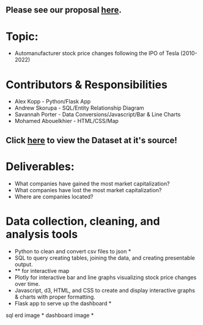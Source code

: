 ## Please see our proposal [here]().

# Topic:
- Automanufacturer stock price changes following the IPO of Tesla (2010-2022)

# Contributors & Responsibilities
- Alex Kopp - Python/Flask App
- Andrew Skorupa - SQL/Entity Relationship Diagram
- Savannah Porter - Data Conversions/Javascript/Bar & Line Charts
- Mohamed Abouelkhier - HTML/CSS/Map
 
## Click [here](https://www.kaggle.com/datasets/prasertk/top-48-automakers-daily-stock-prices-20102022) to view the Dataset at it's source!

# Deliverables:
- What companies have gained the most market capitalization?
- What companies have lost the most market capitalization?
- Where are companies located? 

# Data collection, cleaning, and analysis tools
- Python to clean and convert csv files to json *
- SQL to query creating tables, joining the data, and creating presentable output.
- ** for interactive map
- Plotly for interactive bar and line graphs visualizing stock price changes over time.  
- Javascript, d3, HTML, and CSS to create and display interactive graphs & charts with proper formatting. 
- Flask app to serve up the dashboard  *

 
sql erd image * 
dashboard image *
 
